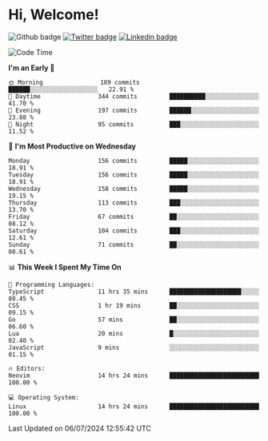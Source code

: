   # Hi, Welcome!
  ![Github badge](https://img.shields.io/github/followers/kraken-afk.svg?style=social&label=Follow&maxAge=2592000)
  [![Twitter badge](https://img.shields.io/badge/-Twitter-00acee?style=flat-square&logo=Twitter&logoColor=white)](https://twitter.com/trshppl)
  [![Linkedin badge](https://img.shields.io/badge/LinkedIn-0077B5?style=flat-square&logo=linkedin&logoColor=white)](https://www.linkedin.com/in/noveanrer)
<!--START_SECTION:waka-->
![Code Time](http://img.shields.io/badge/Code%20Time-249%20hrs%2026%20mins-blue)

**I'm an Early 🐤** 

```text
🌞 Morning                189 commits         ██████░░░░░░░░░░░░░░░░░░░   22.91 % 
🌆 Daytime                344 commits         ██████████░░░░░░░░░░░░░░░   41.70 % 
🌃 Evening                197 commits         ██████░░░░░░░░░░░░░░░░░░░   23.88 % 
🌙 Night                  95 commits          ███░░░░░░░░░░░░░░░░░░░░░░   11.52 % 
```
📅 **I'm Most Productive on Wednesday** 

```text
Monday                   156 commits         █████░░░░░░░░░░░░░░░░░░░░   18.91 % 
Tuesday                  156 commits         █████░░░░░░░░░░░░░░░░░░░░   18.91 % 
Wednesday                158 commits         █████░░░░░░░░░░░░░░░░░░░░   19.15 % 
Thursday                 113 commits         ███░░░░░░░░░░░░░░░░░░░░░░   13.70 % 
Friday                   67 commits          ██░░░░░░░░░░░░░░░░░░░░░░░   08.12 % 
Saturday                 104 commits         ███░░░░░░░░░░░░░░░░░░░░░░   12.61 % 
Sunday                   71 commits          ██░░░░░░░░░░░░░░░░░░░░░░░   08.61 % 
```


📊 **This Week I Spent My Time On** 

```text
💬 Programming Languages: 
TypeScript               11 hrs 35 mins      ████████████████████░░░░░   80.45 % 
CSS                      1 hr 19 mins        ██░░░░░░░░░░░░░░░░░░░░░░░   09.15 % 
Go                       57 mins             ██░░░░░░░░░░░░░░░░░░░░░░░   06.60 % 
Lua                      20 mins             █░░░░░░░░░░░░░░░░░░░░░░░░   02.40 % 
JavaScript               9 mins              ░░░░░░░░░░░░░░░░░░░░░░░░░   01.15 % 

🔥 Editors: 
Neovim                   14 hrs 24 mins      █████████████████████████   100.00 % 

💻 Operating System: 
Linux                    14 hrs 24 mins      █████████████████████████   100.00 % 
```


 Last Updated on 06/07/2024 12:55:42 UTC
<!--END_SECTION:waka-->